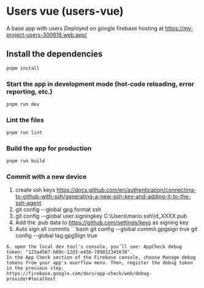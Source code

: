 # Users vue (users-vue)

A base app with users
Deployed on google firebase hosting at https://my-project-users-300618.web.app/

## Install the dependencies
```bash
pnpm install
```

### Start the app in development mode (hot-code reloading, error reporting, etc.)
```bash
pnpm run dev
```


### Lint the files
```bash
pnpm run lint
```


### Build the app for production
```bash
pnpm run build
```

### Commit with a new device
1. create ssh keys https://docs.github.com/en/authentication/connecting-to-github-with-ssh/generating-a-new-ssh-key-and-adding-it-to-the-ssh-agent
2. git config --global gpg.format ssh
3. git config --global user.signingkey C:\Users\mario\.ssh\id_XXXX.pub
4. Add the .pub data to https://github.com/settings/keys as signing key
5. Auto sign all commits ```bash
git config --global commit.gpgsign true
git config --global tag.gpgSign true
```
6. open the local dev tool's console, you’ll see: AppCheck debug token: "123a4567-b89c-12d3-e456-789012345678".
In the App Check section of the Firebase console, choose Manage debug tokens from your app's overflow menu. Then, register the debug token in the previous step.
https://firebase.google.com/docs/app-check/web/debug-provider#localhost